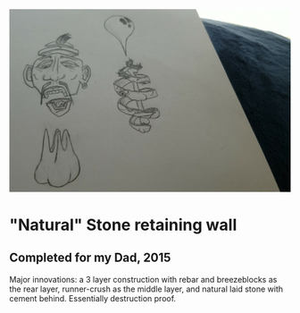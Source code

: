 <!-- Stone Retaining Wall -->
  <div class="image"><img src="images/sketch.jpg" alt="" /></div><div class="content">
    <h1>"Natural" Stone retaining wall</h1>
    <h2>Completed for my Dad, 2015</h2>
    <p>Major innovations: a 3 layer construction with rebar and breezeblocks as the rear layer, runner-crush as the middle layer, and natural laid stone with cement behind. Essentially destruction proof. </p>
    <a href="https://www.coroflot.com/DavidMartellock/Natural-Stone-Retaining-Wall"</a>
  </div>
